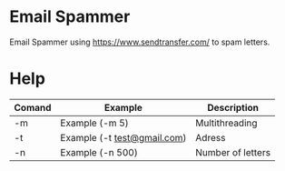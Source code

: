 # Email Spammer

Email Spammer using https://www.sendtransfer.com/ to spam letters.

# Help
Comand|Example                             |Description
------|------------------------------------|-------------------------------
   -m |Example (-m 5)                      |Multithreading
   -t |Example (-t test@gmail.com)         |Adress
   -n |Example (-n 500)                    |Number of letters
